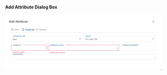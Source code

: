 #### Add Attribute Dialog Box  

![Add Attribute Dialog Box](images/bimlflex-app-dialog-add-attribute.png "Add Attribute Dialog Box")  
